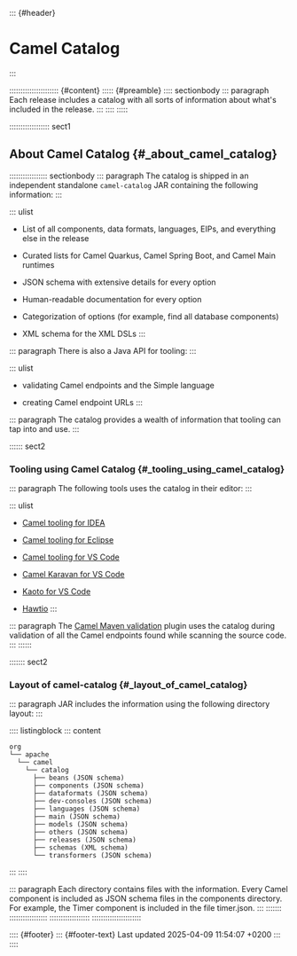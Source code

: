 ::: {#header}
# Camel Catalog
:::

:::::::::::::::::::::: {#content}
::::: {#preamble}
:::: sectionbody
::: paragraph
Each release includes a catalog with all sorts of information about
what's included in the release.
:::
::::
:::::

:::::::::::::::::: sect1
## About Camel Catalog {#_about_camel_catalog}

::::::::::::::::: sectionbody
::: paragraph
The catalog is shipped in an independent standalone `camel-catalog` JAR
containing the following information:
:::

::: ulist
- List of all components, data formats, languages, EIPs, and everything
  else in the release

- Curated lists for Camel Quarkus, Camel Spring Boot, and Camel Main
  runtimes

- JSON schema with extensive details for every option

- Human-readable documentation for every option

- Categorization of options (for example, find all database components)

- XML schema for the XML DSLs
:::

::: paragraph
There is also a Java API for tooling:
:::

::: ulist
- validating Camel endpoints and the Simple language

- creating Camel endpoint URLs
:::

::: paragraph
The catalog provides a wealth of information that tooling can tap into
and use.
:::

:::::: sect2
### Tooling using Camel Catalog {#_tooling_using_camel_catalog}

::: paragraph
The following tools uses the catalog in their editor:
:::

::: ulist
- [Camel tooling for
  IDEA](https://plugins.jetbrains.com/plugin/9371-apache-camel-idea-plugin)

- [Camel tooling for
  Eclipse](https://marketplace.eclipse.org/content/language-support-apache-camel)

- [Camel tooling for VS
  Code](https://marketplace.visualstudio.com/items?itemName=redhat.vscode-apache-camel)

- [Camel Karavan for VS
  Code](https://marketplace.visualstudio.com/items?itemName=camel-karavan.karavan)

- [Kaoto for VS
  Code](https://marketplace.visualstudio.com/items?itemName=redhat.vscode-kaoto)

- [Hawtio](https://hawt.io/)
:::

::: paragraph
The [Camel Maven validation](camel-report-maven-plugin.html) plugin uses
the catalog during validation of all the Camel endpoints found while
scanning the source code.
:::
::::::

::::::: sect2
### Layout of camel-catalog {#_layout_of_camel_catalog}

::: paragraph
JAR includes the information using the following directory layout:
:::

:::: listingblock
::: content
``` highlight
org
└── apache
  └── camel
    └── catalog
      ├── beans (JSON schema)
      ├── components (JSON schema)
      ├── dataformats (JSON schema)
      ├── dev-consoles (JSON schema)
      ├── languages (JSON schema)
      ├── main (JSON schema)
      ├── models (JSON schema)
      ├── others (JSON schema)
      ├── releases (JSON schema)
      ├── schemas (XML schema)
      └── transformers (JSON schema)
```
:::
::::

::: paragraph
Each directory contains files with the information. Every Camel
component is included as JSON schema files in the components directory.
For example, the Timer component is included in the file timer.json.
:::
:::::::
:::::::::::::::::
::::::::::::::::::
::::::::::::::::::::::

:::: {#footer}
::: {#footer-text}
Last updated 2025-04-09 11:54:07 +0200
:::
::::
